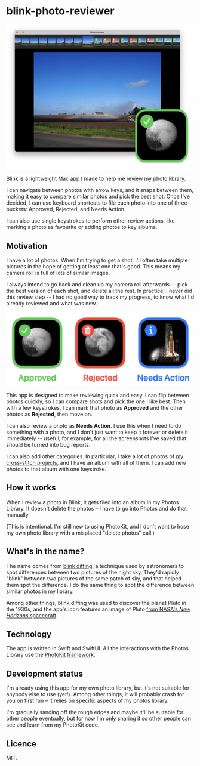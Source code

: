 # blink-photo-reviewer

<img src="photo-reviewer.jpg">

Blink is a lightweight Mac app I made to help me review my photo library.

I can navigate between photos with arrow keys, and it snaps between them, making it easy to compare similar photos and pick the best shot.
Once I've decided, I can use keyboard shortcuts to file each photo into one of three buckets: Approved, Rejected, and Needs Action.

I can also use single keystrokes to perform other review actions, like marking a photo as favourite or adding photos to key albums.

## Motivation

I have a lot of photos.
When I'm trying to get a shot, I'll often take multiple pictures in the hope of getting at least one that's good.
This means my camera roll is full of lots of similar images.

I always intend to go back and clean up my camera roll afterwards -- pick the best version of each shot, and delete all the rest.
In practice, I never did this review step -- I had no good way to track my progress, to know what I'd already reviewed and what was new.

<img src="review-states.jpg">

This app is designed to make reviewing quick and easy.
I can flip between photos quickly, so I can compare shots and pick the one I like best.
Then with a few keystrokes, I can mark that photo as **Approved** and the other photos as **Rejected**, then move on.

I can also review a photo as **Needs Action**.
I use this when I need to do something with a photo, and I don't just want to keep it forever or delete it immediately -- useful, for example, for all the screenshots I've saved that should be turned into bug reports.

I can also add other categories.
In particular, I take a lot of photos of [my cross-stitch projects][cross-stitch], and I have an album with all of them.
I can add new photos to that album with one keystroke.

[cross-stitch]: https://alexwlchan.net/all-posts/?tag=cross-stitch
    
## How it works

When I review a photo in Blink, it gets filed into an album in my Photos Library.
It doesn't delete the photos – I have to go into Photos and do that manually.

(This is intentional.
I'm still new to using PhotoKit, and I don't want to hose my own photo library with a misplaced "delete photos" call.)

## What's in the name?

The name comes from [blink diffing], a technique used by astronomers to spot differences between two pictures of the night sky.
They'd rapidly "blink" between two pictures of the same patch of sky, and that helped them spot the difference.
I do the same thing to spot the difference between similar photos in my library.

Among other things, blink diffing was used to discover the planet Pluto in the 1930s, and the app's icon features an image of Pluto [from NASA's *New Horizons* spacecraft][nh_pluto].

[blink diffing]: https://en.wikipedia.org/wiki/Blink_comparator
[nh_pluto]: https://www.planetary.org/articles/09241425-lose-yourself-in-this-pluto

## Technology

The app is written in Swift and SwiftUI.
All the interactions with the Photos Library use the [PhotoKit framework].

[PhotoKit framework]: https://developer.apple.com/documentation/photokit

## Development status

I'm already using this app for my own photo library, but it's not suitable for anybody else to use (yet!).
Among other things, it will probably crash for you on first run – it relies on specific aspects of my photos library.

I'm gradually sanding off the rough edges and maybe it'll be suitable for other people eventually, but for now I'm only sharing it so other people can see and learn from my PhotoKit code.

## Licence

MIT.
